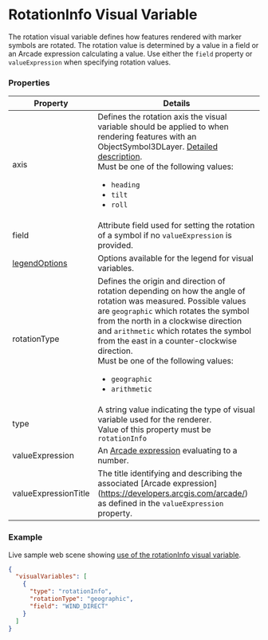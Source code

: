 # RotationInfo Visual Variable

The rotation visual variable defines how features rendered with marker symbols are rotated. The rotation value is determined by a value in a field or an Arcade expression calculating a value. Use either the `field` property or `valueExpression` when specifying rotation values.

### Properties

| Property | Details
| --- | ---
| axis | Defines the rotation axis the visual variable should be applied to when rendering features with an ObjectSymbol3DLayer. [Detailed description](static/objectSymbolLayerOrientation.md).<br>Must be one of the following values:<ul><li>`heading`</li><li>`tilt`</li><li>`roll`</li></ul>
| field | Attribute field used for setting the rotation of a symbol if no `valueExpression` is provided.
| [legendOptions](visualVariableLegendOptions.md) | Options available for the legend for visual variables.
| rotationType | Defines the origin and direction of rotation depending on how the angle of rotation was measured. Possible values are `geographic` which rotates the symbol from the north in a clockwise direction and `arithmetic` which rotates the symbol from the east in a counter-clockwise direction.<br>Must be one of the following values:<ul><li>`geographic`</li><li>`arithmetic`</li></ul>
| type | A string value indicating the type of visual variable used for the renderer.<br>Value of this property must be `rotationInfo`
| valueExpression | An [Arcade expression](https://developers.arcgis.com/arcade/) evaluating to a number.
| valueExpressionTitle | The title identifying and describing the associated [Arcade expression] (https://developers.arcgis.com/arcade/) as defined in the `valueExpression` property.


### Example

Live sample web scene showing [use of the rotationInfo visual variable](https://www.arcgis.com/home/webscene/viewer.html?webscene=30973f38dc5f4e019bf7f4926abd1571).

```json
{
  "visualVariables": [
    {
      "type": "rotationInfo",
      "rotationType": "geographic",
      "field": "WIND_DIRECT"
    }
  ]
}
```

